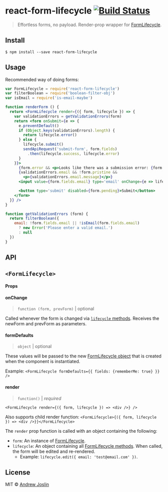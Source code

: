 # react-form-lifecycle [![Build Status](https://travis-ci.org/ajoslin/react-form-lifecycle.svg?branch=master)](https://travis-ci.org/ajoslin/react-form-lifecycle)

> Effortless forms, no payload. Render-prop wrapper for [FormLifecycle](https://npm.im/form-lifecycle).


## Install

```
$ npm install --save react-form-lifecycle
```


## Usage

Recommended way of doing forms:

```jsx
var FormLifecycle = require('react-form-lifecycle')
var filterBoolean = require('boolean-filter-obj')
var isEmail = require('is-email-maybe')

function renderForm () {
  return <FormLifecycle render={({ form, lifecycle }) => {
    var validationErrors = getValidationErrors(form)
    return <form onSubmit={e => {
      e.preventDefault()
      if (Object.keys(validationErrors).length) {
        return lifecycle.error()
      } else {
        lifecycle.submit()
        sendApiRequest('submit-form', form.fields)
          .then(lifecycle.success, lifecycle.error)
      }
    }}>
      {form.error && <p>Looks like there was a submission error: {form.error}</p>}
      {validationErrors.email && !form.pristine &&
        <p>{validationErrors.email.message}</p>}
      <input value={form.fields.email} type='email' onChange={e => lifecycle.edit({ email: e.target.value })} />

      <button type='submit' disabled={form.pending}>Submit</button>
    </form>
  }} />
}

function getValidationErrors (form) {
  return filterBoolean({
    email: !form.fields.email || !isEmail(form.fields.email)
      ? new Error('Please enter a valid email.')
      : null
  })
}
```

## API

## `<FormLifecycle>`

#### Props

#### onChange

> `function (form, prevForm)` | optional

Called whenever the form is changed via [`lifecycle` methods](https://github.com/ajoslin/form-lifecycle#lifecyclecreatedata---form). Receives the newForm and prevForm as parameters.

#### formDefaults

> `object` | optional

These values will be passed to the new [FormLifecycle object](https://github.com/ajoslin/form-lifecycle) that is created when the component is instantiated.

Example: `<FormLifecycle formDefaults={{ fields: {rememberMe: true} }} />`

#### render

> `function()` | *required*

`<FormLifecycle render={({ form, lifecycle }) => <div />} />`

Also supports child render function:
`<FormLifecycle>{({ form, lifecycle }) => <div />}}</FormLifecycle>`

The `render` prop function is called with an object containing the following:

- `form`: An instance of [FormLifecycle](https://github.com/ajoslin/form-lifecycle#api).
- `lifecycle`: An object containing all [FormLifecycle methods](https://github.com/ajoslin/form-lifecycle#api). When called, the form will be edited and re-rendered.
  - Example: `lifecycle.edit({ email: 'test@email.com' })`.

## License

MIT © [Andrew Joslin](http://ajoslin.com)
